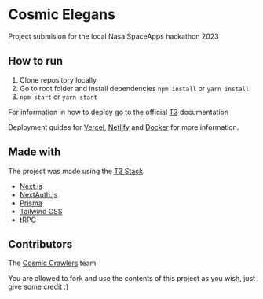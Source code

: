 # Cosmic Elegans

Project submision for the local Nasa SpaceApps hackathon 2023

## How to run

1. Clone repository locally 
2. Go to root folder and install dependencies ```npm install``` or ```yarn install```
3. ```npm start``` or ```yarn start```

For information in how to deploy go to the official [T3](https://create.t3.gg/) documentation

Deployment guides for [Vercel](https://create.t3.gg/en/deployment/vercel), [Netlify](https://create.t3.gg/en/deployment/netlify) and [Docker](https://create.t3.gg/en/deployment/docker) for more information.

## Made with

The project was made using the [T3 Stack](https://create.t3.gg/).

- [Next.js](https://nextjs.org)
- [NextAuth.js](https://next-auth.js.org)
- [Prisma](https://prisma.io)
- [Tailwind CSS](https://tailwindcss.com)
- [tRPC](https://trpc.io)

## Contributors
The [Cosmic Crawlers](https://www.spaceappschallenge.org/2023/find-a-team/cosmic-crawlers/) team.

You are allowed to fork and use the contents of this project as you wish, just give some credit :)
